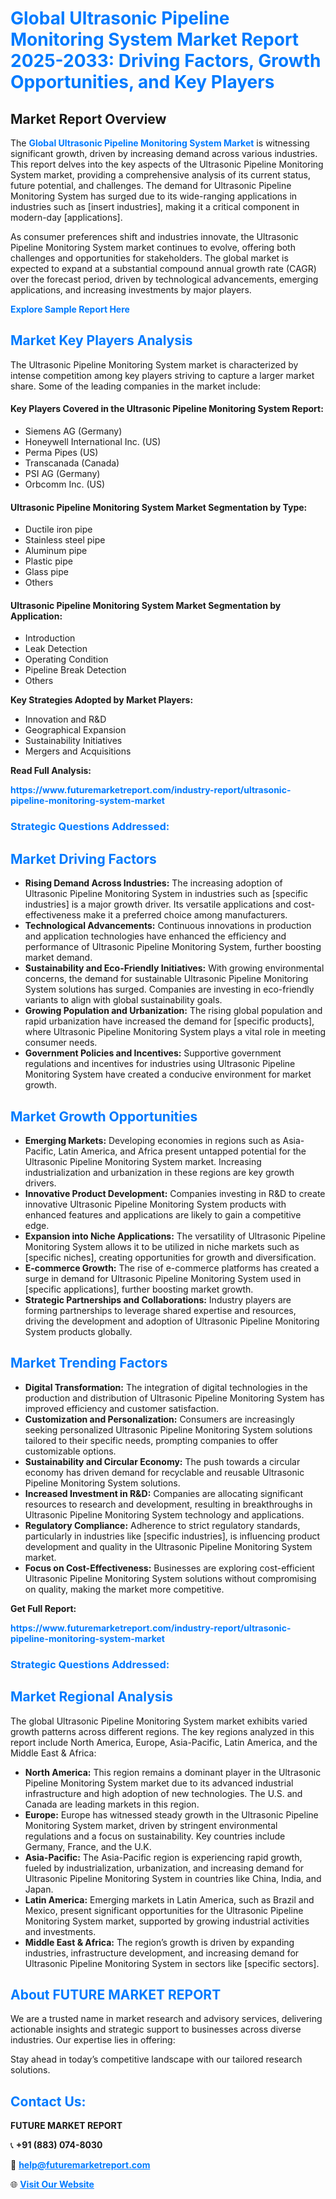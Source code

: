 <h1 style="color: #007BFF;">Global Ultrasonic Pipeline Monitoring System Market Report 2025-2033: Driving Factors, Growth Opportunities, and Key Players</h1>

<section id="overview">
<h2>Market Report Overview</h2>
<p>The <a href="https://www.futuremarketreport.com/industry-report/ultrasonic-pipeline-monitoring-system-market" style="color: #007BFF; text-decoration: none;"><strong>Global Ultrasonic Pipeline Monitoring System Market</strong></a> is witnessing significant growth, driven by increasing demand across various industries. This report delves into the key aspects of the Ultrasonic Pipeline Monitoring System market, providing a comprehensive analysis of its current status, future potential, and challenges. The demand for Ultrasonic Pipeline Monitoring System has surged due to its wide-ranging applications in industries such as [insert industries], making it a critical component in modern-day [applications].</p>
<p>As consumer preferences shift and industries innovate, the Ultrasonic Pipeline Monitoring System market continues to evolve, offering both challenges and opportunities for stakeholders. The global market is expected to expand at a substantial compound annual growth rate (CAGR) over the forecast period, driven by technological advancements, emerging applications, and increasing investments by major players.</p>
</section>

<section id="overview">
<p><a href="https://www.futuremarketreport.com/request-sample/reportId=54486" style="color: #007BFF; text-decoration: none;"><strong>Explore Sample Report Here</strong></a></p>
</section>

<section id="key-players">
<h2 style="color: #007BFF;">Market Key Players Analysis</h2>
<p>The Ultrasonic Pipeline Monitoring System market is characterized by intense competition among key players striving to capture a larger market share. Some of the leading companies in the market include:</p>
<h4>Key Players Covered in the Ultrasonic Pipeline Monitoring System Report:</h4>
<ul><li>Siemens AG (Germany)</li><li>Honeywell International Inc. (US)</li><li>Perma Pipes (US)</li><li>Transcanada (Canada)</li><li>PSI AG (Germany)</li><li>Orbcomm Inc. (US)</li></ul>
<h4>Ultrasonic Pipeline Monitoring System Market Segmentation by Type:</h4>
<ul><li>Ductile iron pipe</li><li>Stainless steel pipe</li><li>Aluminum pipe</li><li>Plastic pipe</li><li>Glass pipe</li><li>Others</li></ul>

<h4>Ultrasonic Pipeline Monitoring System Market Segmentation by Application:</h4>
<ul><li>Introduction</li><li>Leak Detection</li><li>Operating Condition</li><li>Pipeline Break Detection</li><li>Others</li></ul>
<p><strong>Key Strategies Adopted by Market Players:</strong></p>
<ul>
<li>Innovation and R&D</li>
<li>Geographical Expansion</li>
<li>Sustainability Initiatives</li>
<li>Mergers and Acquisitions</li>
</ul>
</section>

<section>
<p><strong>Read Full Analysis: </strong></p><a href="https://www.futuremarketreport.com/industry-report/ultrasonic-pipeline-monitoring-system-market" style="color: #007BFF; text-decoration: none;"><strong>https://www.futuremarketreport.com/industry-report/ultrasonic-pipeline-monitoring-system-market</strong></a>
<h3 style="color: #007BFF;">Strategic Questions Addressed:</h3>
</section>

<section id="driving-factors">
<h2 style="color: #007BFF;">Market Driving Factors</h2>
<ul>
<li><strong>Rising Demand Across Industries:</strong> The increasing adoption of Ultrasonic Pipeline Monitoring System in industries such as [specific industries] is a major growth driver. Its versatile applications and cost-effectiveness make it a preferred choice among manufacturers.</li>
<li><strong>Technological Advancements:</strong> Continuous innovations in production and application technologies have enhanced the efficiency and performance of Ultrasonic Pipeline Monitoring System, further boosting market demand.</li>
<li><strong>Sustainability and Eco-Friendly Initiatives:</strong> With growing environmental concerns, the demand for sustainable Ultrasonic Pipeline Monitoring System solutions has surged. Companies are investing in eco-friendly variants to align with global sustainability goals.</li>
<li><strong>Growing Population and Urbanization:</strong> The rising global population and rapid urbanization have increased the demand for [specific products], where Ultrasonic Pipeline Monitoring System plays a vital role in meeting consumer needs.</li>
<li><strong>Government Policies and Incentives:</strong> Supportive government regulations and incentives for industries using Ultrasonic Pipeline Monitoring System have created a conducive environment for market growth.</li>
</ul>
</section>

<section id="growth-opportunities">
<h2 style="color: #007BFF;">Market Growth Opportunities</h2>
<ul>
<li><strong>Emerging Markets:</strong> Developing economies in regions such as Asia-Pacific, Latin America, and Africa present untapped potential for the Ultrasonic Pipeline Monitoring System market. Increasing industrialization and urbanization in these regions are key growth drivers.</li>
<li><strong>Innovative Product Development:</strong> Companies investing in R&D to create innovative Ultrasonic Pipeline Monitoring System products with enhanced features and applications are likely to gain a competitive edge.</li>
<li><strong>Expansion into Niche Applications:</strong> The versatility of Ultrasonic Pipeline Monitoring System allows it to be utilized in niche markets such as [specific niches], creating opportunities for growth and diversification.</li>
<li><strong>E-commerce Growth:</strong> The rise of e-commerce platforms has created a surge in demand for Ultrasonic Pipeline Monitoring System used in [specific applications], further boosting market growth.</li>
<li><strong>Strategic Partnerships and Collaborations:</strong> Industry players are forming partnerships to leverage shared expertise and resources, driving the development and adoption of Ultrasonic Pipeline Monitoring System products globally.</li>
</ul>
</section>

<section id="trending-factors">
<h2 style="color: #007BFF;">Market Trending Factors</h2>
<ul>
<li><strong>Digital Transformation:</strong> The integration of digital technologies in the production and distribution of Ultrasonic Pipeline Monitoring System has improved efficiency and customer satisfaction.</li>
<li><strong>Customization and Personalization:</strong> Consumers are increasingly seeking personalized Ultrasonic Pipeline Monitoring System solutions tailored to their specific needs, prompting companies to offer customizable options.</li>
<li><strong>Sustainability and Circular Economy:</strong> The push towards a circular economy has driven demand for recyclable and reusable Ultrasonic Pipeline Monitoring System solutions.</li>
<li><strong>Increased Investment in R&D:</strong> Companies are allocating significant resources to research and development, resulting in breakthroughs in Ultrasonic Pipeline Monitoring System technology and applications.</li>
<li><strong>Regulatory Compliance:</strong> Adherence to strict regulatory standards, particularly in industries like [specific industries], is influencing product development and quality in the Ultrasonic Pipeline Monitoring System market.</li>
<li><strong>Focus on Cost-Effectiveness:</strong> Businesses are exploring cost-efficient Ultrasonic Pipeline Monitoring System solutions without compromising on quality, making the market more competitive.</li>
</ul>
</section>

<section>
<p><strong>Get Full Report: </strong></p><a href="https://www.futuremarketreport.com/industry-report/ultrasonic-pipeline-monitoring-system-market" style="color: #007BFF; text-decoration: none;"><strong>https://www.futuremarketreport.com/industry-report/ultrasonic-pipeline-monitoring-system-market</strong></a>
<h3 style="color: #007BFF;">Strategic Questions Addressed:</h3>
</section>


<section id="regional-analysis">
<h2 style="color: #007BFF;">Market Regional Analysis</h2>
<p>The global Ultrasonic Pipeline Monitoring System market exhibits varied growth patterns across different regions. The key regions analyzed in this report include North America, Europe, Asia-Pacific, Latin America, and the Middle East & Africa:</p>
<ul>
<li><strong>North America:</strong> This region remains a dominant player in the Ultrasonic Pipeline Monitoring System market due to its advanced industrial infrastructure and high adoption of new technologies. The U.S. and Canada are leading markets in this region.</li>
<li><strong>Europe:</strong> Europe has witnessed steady growth in the Ultrasonic Pipeline Monitoring System market, driven by stringent environmental regulations and a focus on sustainability. Key countries include Germany, France, and the U.K.</li>
<li><strong>Asia-Pacific:</strong> The Asia-Pacific region is experiencing rapid growth, fueled by industrialization, urbanization, and increasing demand for Ultrasonic Pipeline Monitoring System in countries like China, India, and Japan.</li>
<li><strong>Latin America:</strong> Emerging markets in Latin America, such as Brazil and Mexico, present significant opportunities for the Ultrasonic Pipeline Monitoring System market, supported by growing industrial activities and investments.</li>
<li><strong>Middle East & Africa:</strong> The region’s growth is driven by expanding industries, infrastructure development, and increasing demand for Ultrasonic Pipeline Monitoring System in sectors like [specific sectors].</li>
</ul>
</section>

<footer>
<h2 style="color: #007BFF;">About FUTURE MARKET REPORT</h2>
<p>We are a trusted name in market research and advisory services, delivering actionable insights and strategic support to businesses across diverse industries. Our expertise lies in offering:</p>

<p>Stay ahead in today’s competitive landscape with our tailored research solutions.</p>

<h2 style="color: #007BFF;">Contact Us:</h2>
<p><strong>FUTURE MARKET REPORT</strong></p>
<p>📞 <strong>+91 (883) 074-8030</strong></p>
<p>📧 <strong><a href="mailto:help@futuremarketreport.com" style="color: #007BFF;">help@futuremarketreport.com</a></strong></p>
<p>🌐 <strong><a href="https://www.futuremarketreport.com/" style="color: #007BFF;">Visit Our Website</a></strong></p>
</footer>
